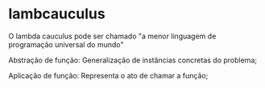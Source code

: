 # lambcauculus

O lambda cauculus pode ser chamado "a menor linguagem de programação universal do mundo"

Abstração de função: Generalização de instâncias concretas do problema;

Aplicação de função: Representa o ato de chamar a função;

